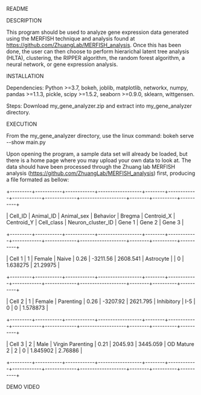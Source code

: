 README

DESCRIPTION

This program should be used to analyze gene expression data generated using the MERFISH technique and analysis found at https://github.com/ZhuangLab/MERFISH_analysis. Once
this has been done, the user can then choose to perform hierarichal latent tree analysis (HLTA), clustering, the RIPPER algorithm, the random forest algorithm, a neural
network, or gene expression analysis.


INSTALLATION

Dependencies: Python >=3.7, bokeh, joblib, matplotlib, networkx, numpy, pandas >=1.1.3, pickle, scipy >=1.5.2, seaborn >=0.9.0, sklearn, wittgensen.

Steps: Download my_gene_analyzer.zip and extract into my_gene_analyzer directory.


EXECUTION

From the my_gene_analyzer directory, use the linux command:
     bokeh serve --show main.py
     
Upon opening the program, a sample data set will already be loaded, but there is a home page where you may upload your own data to look at. The data should have been
processed through the Zhuang lab MERFISH analysis (https://github.com/ZhuangLab/MERFISH_analysis) first, producing a file formated as bellow:

+---------+-----------+------------+------------------+--------+------------+------------+-------------+-------------------+--------+----------+----------+

| Cell_ID | Animal_ID | Animal_sex | Behavior         | Bregma | Centroid_X | Centroid_Y | Cell_class  | Neuron_cluster_ID | Gene 1 | Gene 2   | Gene 3   |

+---------+-----------+------------+------------------+--------+------------+------------+-------------+-------------------+--------+----------+----------+

| Cell 1  | 1         | Female     | Naive            | 0.26   | -3211.56   | 2608.541   | Astrocyte   |                   | 0      | 1.638275 | 21.29975 |

+---------+-----------+------------+------------------+--------+------------+------------+-------------+-------------------+--------+----------+----------+

| Cell 2  | 1         | Female     | Parenting        | 0.26   | -3207.92   | 2621.795   | Inhibitory  | I-5               | 0      | 0        | 1.578873 |

+---------+-----------+------------+------------------+--------+------------+------------+-------------+-------------------+--------+----------+----------+

| Cell 3  | 2         | Male       | Virgin Parenting | 0.21   | 2045.93    | 3445.059   | OD Mature 2 | 2                 | 0      | 1.845902 | 2.76886  |

+---------+-----------+------------+------------------+--------+------------+------------+-------------+-------------------+--------+----------+----------+


DEMO VIDEO
